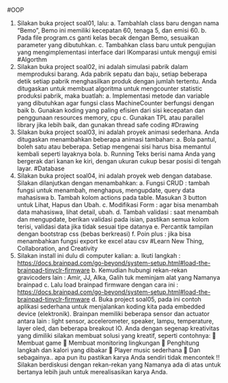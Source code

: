 #OOP
1.	Silakan buka project soal01, lalu:
a.	Tambahlah class baru dengan nama “Bemo”, Bemo ini memiliki kecepatan 60, tenaga 5, dan emisi 60.
b.	Pada file program.cs ganti kelas becak dengan Bemo, sesuaikan parameter yang dibutuhkan.
c.	Tambahkan class baru untuk pengujian yang mengimplementasi interface dari IKomparasi untuk menguji emisi
#Algorthm
2.	Silakan buka project soal02, ini adalah simulasi pabrik dalam memproduksi barang. Ada pabrik sepatu dan baju, setiap beberapa detik setiap pabrik menghasilkan produk dengan jumlah tertentu. Anda ditugaskan untuk membuat algoritma untuk mengcounter statistic produksi pabrik, maka buatlah:
a.	Implementasi metode dan variable yang dibutuhkan agar fungsi class MachineCounter berfungsi dengan baik
b.	Gunakan koding yang paling efisien dari sisi kecepatan dan penggunaan resources memory, cpu
c.	Gunakan TPL atau parallel library jika lebih baik, dan gunakan thread safe coding
#Drawing
3.	Silakan buka project soal03, ini adalah proyek animasi sederhana. Anda ditugaskan menambahkan beberapa animasi tambahan:
a.	Bola pantul, boleh satu atau beberapa. Setiap mengenai sisi harus bisa memantul kembali seperti layaknya bola.
b.	Running Teks berisi nama Anda yang bergerak dari kanan ke kiri, dengan ukuran cukup besar posisi di tengah layar.
#Database
4.	Silakan buka project soal04, ini adalah proyek web dengan database. Silakan dilanjutkan dengan menambahkan:
a.	Fungsi CRUD : tambah fungsi untuk menambah, menghapus, mengupdate, query data mahasiswa
b.	Tambah kolom actions pada table. Masukan 3 button untuk Lihat, Hapus dan Ubah.
c.	Modifikasi Form : agar bisa menambah data mahasiswa, lihat detail, ubah.
d.	Tambah validasi : saat menambah dan mengupdate, berikan validasi pada isian, pastikan semua kolom terisi, validasi data jika tidak sesuai tipe datanya
e.	Percantik tampilan dengan bootstrap css (bebas berkreasi)
f.	Poin plus : jika bisa menambahkan fungsi export ke excel atau csv
#Learn New Thing, Collaboration, and Creativity
5.	Silakan install ini dulu di computer kalian:
a.	Ikuti langkah : https://docs.brainpad.com/go-beyond/system-setup.html#load-the-brainpad-tinyclr-firmware 
b.	Kemudian hubungi rekan-rekan gravicoders lain : Amir, JJ, Alka, Galih tuk meminjam alat yang Namanya brainpad
c.	Lalu load brainpad firmware dengan cara ini : https://docs.brainpad.com/go-beyond/system-setup.html#load-the-brainpad-tinyclr-firmware 
d.	Buka project soal05, pada ini contoh aplikasi sederhana untuk menjalankan koding kita pada embedded device (elektronik). Brainpan memiliki beberapa sensor dan actuator antara lain : light sensor, accelerometer, speaker, lampu, temperature, layer oled, dan beberapa breakout IO. Anda dengan segenap kreativitas yang dimiliki silakan membuat solusi yang kreatif, seperti contohnya:
	Membuat game
	Membuat monitoring lingkungan 
	Penghitung langkah dan kalori yang dibakar
	Player music sederhana
	Dan sebagainya.. apa pun itu pastikan karya Anda sendiri tidak mencontek !!
Silakan berdiskusi dengan rekan-rekan yang Namanya ada di atas untuk bertanya lebih jauh untuk merealisasikan karya Anda. 
